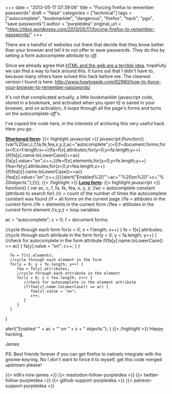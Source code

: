 +++
date = "2013-05-17 07:39:06"
title = "Forcing firefox to remember passwords"
draft = "false"
categories = ["technical"]
tags = ["autocomplete", "bookmarklet", "dangerous", "firefox", "hack", "pgo", "save passwords"]
author = "purpleidea"
original_url = "https://ttboj.wordpress.com/2013/05/17/forcing-firefox-to-remember-passwords/"
+++

There are a handful of websites out there that decide that they know better than your browser and tell it to not offer to save passwords. They do this by setting a form autocomplete attribute to <em>off</em>.

Since we already agree that <a href="https://github.com/tomerfiliba/rpyc/tree/master/demos/web8">HTML and the web are a terrible idea</a>, hopefully we can find a way to hack around this. It turns out that I didn't have to, because many others have solved this hack before me. The cleanest version I found is here: <a href="http://www.howtogeek.com/62980/how-to-force-your-browser-to-remember-passwords/">http://www.howtogeek.com/62980/how-to-force-your-browser-to-remember-passwords/</a>

It's not that complicated actually, a little bookmarklet (javascript code, stored in a bookmark, and activated when you open it) is saved in your browser, and on activation, it loops through all the page's forms and turns <em>on</em> the autocomplete <em>off</em>'s.

I've copied the code here, in the interests of archiving this very useful hack. Here you go:

<strong><span style="text-decoration:underline;">Shortened form</span>:</strong>
{{< highlight javascript >}}
javascript:(function(){var%20ac,c,f,fa,fe,fea,x,y,z;ac="autocomplete";c=0;f=document.forms;for(x=0;x<f.length;x++){fa=f[x].attributes;for(y=0;y<fa.length;y++){if(fa[y].name.toLowerCase()==ac){fa[y].value="on";c++;}}fe=f[x].elements;for(y=0;y<fe.length;y++){fea=fe[y].attributes;for(z=0;z<fea.length;z++){if(fea[z].name.toLowerCase()==ac){fea[z].value="on";c++;}}}}alert("Enabled%20'"+ac+"'%20on%20"+c+"%20objects.");})();
{{< /highlight >}}
<strong><span style="text-decoration:underline;">Long form</span>:</strong>
{{< highlight javascript >}}
function() {
   var ac, c, f, fa, fe, fea, x, y, z;
   //ac = autocomplete constant (attribute to search for)
   //c = count of the number of times the autocomplete constant was found
   //f = all forms on the current page
   //fa = attibutes in the current form
   //fe = elements in the current form
   //fea = attibutes in the current form element
   //x,y,z = loop variables

   ac = "autocomplete";
   c = 0;
   f = document.forms;

   //cycle through each form
   for(x = 0; x < f.length; x++) {
      fa = f[x].attributes;
      //cycle through each attribute in the form
      for(y = 0; y < fa.length; y++) {
         //check for autocomplete in the form attribute
         if(fa[y].name.toLowerCase() == ac) {
            fa[y].value = "on";
            c++;
         }
      }

      fe = f[x].elements;
      //cycle through each element in the form
      for(y = 0; y < fe.length; y++) {
         fea = fe[y].attributes;
         //cycle through each attribute in the element
         for(z = 0; z < fea.length; z++) {
            //check for autocomplete in the element attribute
            if(fea[z].name.toLowerCase() == ac) {
               fea[z].value = "on";
               c++;
            }
         }
      }
   }

   alert("Enabled '" + ac + "' on " + c + " objects.");
}
{{< /highlight >}}
Happy hacking,

James

PS: Best friends forever if you can get firefox to natively integrate with the gnome-keyring. No I don't want to force it to myself, get this code merged upstream please!

{{< m9rx-hire-james >}}
{{< mastodon-follow-purpleidea >}}
{{< twitter-follow-purpleidea >}}
{{< github-support-purpleidea >}}
{{< patreon-support-purpleidea >}}
